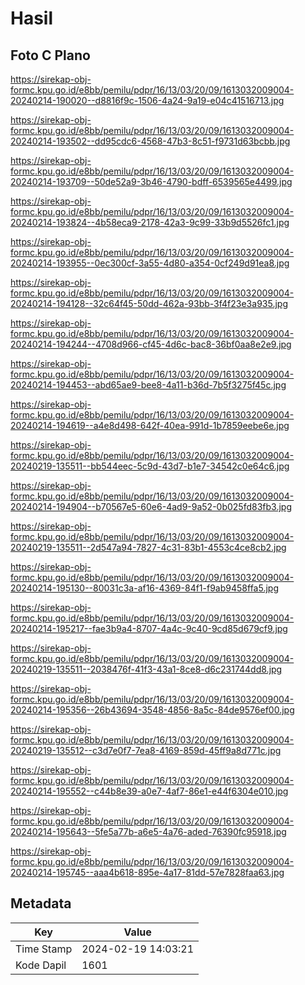 # Hasil

## Foto C Plano

https://sirekap-obj-formc.kpu.go.id/e8bb/pemilu/pdpr/16/13/03/20/09/1613032009004-20240214-190020--d8816f9c-1506-4a24-9a19-e04c41516713.jpg

https://sirekap-obj-formc.kpu.go.id/e8bb/pemilu/pdpr/16/13/03/20/09/1613032009004-20240214-193502--dd95cdc6-4568-47b3-8c51-f9731d63bcbb.jpg

https://sirekap-obj-formc.kpu.go.id/e8bb/pemilu/pdpr/16/13/03/20/09/1613032009004-20240214-193709--50de52a9-3b46-4790-bdff-6539565e4499.jpg

https://sirekap-obj-formc.kpu.go.id/e8bb/pemilu/pdpr/16/13/03/20/09/1613032009004-20240214-193824--4b58eca9-2178-42a3-9c99-33b9d5526fc1.jpg

https://sirekap-obj-formc.kpu.go.id/e8bb/pemilu/pdpr/16/13/03/20/09/1613032009004-20240214-193955--0ec300cf-3a55-4d80-a354-0cf249d91ea8.jpg

https://sirekap-obj-formc.kpu.go.id/e8bb/pemilu/pdpr/16/13/03/20/09/1613032009004-20240214-194128--32c64f45-50dd-462a-93bb-3f4f23e3a935.jpg

https://sirekap-obj-formc.kpu.go.id/e8bb/pemilu/pdpr/16/13/03/20/09/1613032009004-20240214-194244--4708d966-cf45-4d6c-bac8-36bf0aa8e2e9.jpg

https://sirekap-obj-formc.kpu.go.id/e8bb/pemilu/pdpr/16/13/03/20/09/1613032009004-20240214-194453--abd65ae9-bee8-4a11-b36d-7b5f3275f45c.jpg

https://sirekap-obj-formc.kpu.go.id/e8bb/pemilu/pdpr/16/13/03/20/09/1613032009004-20240214-194619--a4e8d498-642f-40ea-991d-1b7859eebe6e.jpg

https://sirekap-obj-formc.kpu.go.id/e8bb/pemilu/pdpr/16/13/03/20/09/1613032009004-20240219-135511--bb544eec-5c9d-43d7-b1e7-34542c0e64c6.jpg

https://sirekap-obj-formc.kpu.go.id/e8bb/pemilu/pdpr/16/13/03/20/09/1613032009004-20240214-194904--b70567e5-60e6-4ad9-9a52-0b025fd83fb3.jpg

https://sirekap-obj-formc.kpu.go.id/e8bb/pemilu/pdpr/16/13/03/20/09/1613032009004-20240219-135511--2d547a94-7827-4c31-83b1-4553c4ce8cb2.jpg

https://sirekap-obj-formc.kpu.go.id/e8bb/pemilu/pdpr/16/13/03/20/09/1613032009004-20240214-195130--80031c3a-af16-4369-84f1-f9ab9458ffa5.jpg

https://sirekap-obj-formc.kpu.go.id/e8bb/pemilu/pdpr/16/13/03/20/09/1613032009004-20240214-195217--fae3b9a4-8707-4a4c-9c40-9cd85d679cf9.jpg

https://sirekap-obj-formc.kpu.go.id/e8bb/pemilu/pdpr/16/13/03/20/09/1613032009004-20240219-135511--2038476f-41f3-43a1-8ce8-d6c231744dd8.jpg

https://sirekap-obj-formc.kpu.go.id/e8bb/pemilu/pdpr/16/13/03/20/09/1613032009004-20240214-195356--26b43694-3548-4856-8a5c-84de9576ef00.jpg

https://sirekap-obj-formc.kpu.go.id/e8bb/pemilu/pdpr/16/13/03/20/09/1613032009004-20240219-135512--c3d7e0f7-7ea8-4169-859d-45ff9a8d771c.jpg

https://sirekap-obj-formc.kpu.go.id/e8bb/pemilu/pdpr/16/13/03/20/09/1613032009004-20240214-195552--c44b8e39-a0e7-4af7-86e1-e44f6304e010.jpg

https://sirekap-obj-formc.kpu.go.id/e8bb/pemilu/pdpr/16/13/03/20/09/1613032009004-20240214-195643--5fe5a77b-a6e5-4a76-aded-76390fc95918.jpg

https://sirekap-obj-formc.kpu.go.id/e8bb/pemilu/pdpr/16/13/03/20/09/1613032009004-20240214-195745--aaa4b618-895e-4a17-81dd-57e7828faa63.jpg


## Metadata

| Key        | Value               |
| ---------- | ------------------- |
| Time Stamp | 2024-02-19 14:03:21 |
| Kode Dapil | 1601                |



